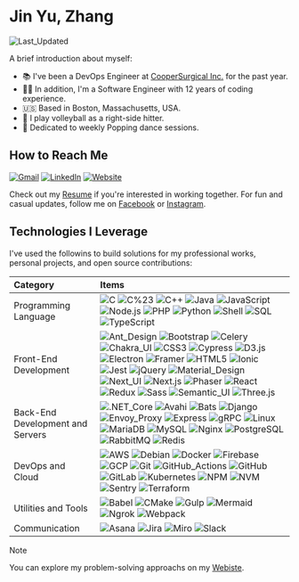 # Jin Yu, Zhang

![Last_Updated](https://img.shields.io/badge/Last_Updated-10/03/2024-blue?labelColor=555555)

A brief introduction about myself:

- 📚 I've been a DevOps Engineer at [CooperSurgical Inc.](https://www.coopersurgical.com/) for the past year.
- 👨‍💻 In addition, I'm a Software Engineer with 12 years of coding experience.
- 🇺🇸 Based in Boston, Massachusetts, USA.
- 🏐 I play volleyball as a right-side hitter.
- 🕺 Dedicated to weekly Popping dance sessions.

## How to Reach Me

[![Gmail](https://img.shields.io/badge/Gmail-C71610?logo=gmail&logoColor=white)](mailto:siegesailor@gmail.com)
[![LinkedIn](https://img.shields.io/badge/LinkedIn-0A66C2?logo=linkedin&logoColor=white)](https://www.linkedin.com/in/jin-yu-zhang-812181155/)
[![Website](https://img.shields.io/badge/Website-5D83AC.svg?logo=chromatic&logoColor=white)](https://www.jinyu-zhang.com)

Check out my [Resume](https://drive.google.com/file/d/1iWgEmjzBHQV_3KDRS0zwj6qf5NlHDiCy/view) if you're interested in working together. For fun and casual updates, follow me on [Facebook](https://www.facebook.com/lookswalidy) or [Instagram](https://www.instagram.com/lookswalidy/).

## Technologies I Leverage

I've used the followins to build solutions for my professional works, personal projects, and open source contributions:

| Category                         | Items                                                                                                                                                                                                                                                                                                                                                                                                                                                                                                                                                                                                                                                                                                                                                                                                                                                                                                                                                                                                                                                                                                                                                                                                                                                                                                                                                                                                                                                                                                                                                                                                                                                                                                                                                                                                                                                             |
| :------------------------------- | :---------------------------------------------------------------------------------------------------------------------------------------------------------------------------------------------------------------------------------------------------------------------------------------------------------------------------------------------------------------------------------------------------------------------------------------------------------------------------------------------------------------------------------------------------------------------------------------------------------------------------------------------------------------------------------------------------------------------------------------------------------------------------------------------------------------------------------------------------------------------------------------------------------------------------------------------------------------------------------------------------------------------------------------------------------------------------------------------------------------------------------------------------------------------------------------------------------------------------------------------------------------------------------------------------------------------------------------------------------------------------------------------------------------------------------------------------------------------------------------------------------------------------------------------------------------------------------------------------------------------------------------------------------------------------------------------------------------------------------------------------------------------------------------------------------------------------------------------------------------- |
| Programming Language             | ![C](https://img.shields.io/badge/C-555555?&logo=C) ![C%23](https://img.shields.io/badge/C%23-555555?&logo=c%2b%2b&logoColor=00599C) ![C++](https://img.shields.io/badge/C++-555555?&logo=c%2b%2b&logoColor=00599C) ![Java](https://img.shields.io/badge/Java-555555?&logo=OpenJDK&logoColor=004996) ![JavaScript](https://img.shields.io/badge/JavaScript-555555?&logo=JavaScript) ![Node.js](https://img.shields.io/badge/Node.js-555555?&logo=node.js) ![PHP](https://img.shields.io/badge/PHP-555555?&logo=PHP&logoColor=) ![Python](https://img.shields.io/badge/Python-555555?&logo=Python) ![Shell](https://img.shields.io/badge/Shell-555555?&logo=Shell) ![SQL](https://img.shields.io/badge/SQL-555555?&logo=SQLite&logoColor=003B57) ![TypeScript](https://img.shields.io/badge/TypeScript-555555?&logo=TypeScript)                                                                                                                                                                                                                                                                                                                                                                                                                                                                                                                                                                                                                                                                                                                                                                                                                                                                                                                                                                                                                                    |
| Front-End Development            | ![Ant_Design](https://img.shields.io/badge/Ant_Design-555555?&logo=AntDesign&logoColor=0170FE) ![Bootstrap](https://img.shields.io/badge/Bootstrap-555555?&logo=Bootstrap&logoColor=) ![Celery](https://img.shields.io/badge/Celery-555555?&logo=Celery&logoColor=37814A) ![Chakra_UI](https://img.shields.io/badge/Chakra_UI-555555?&logo=ChakraUI&logoColor=) ![CSS3](https://img.shields.io/badge/CSS3-555555?&logo=CSS3&logoColor=1572B6) ![Cypress](https://img.shields.io/badge/Cypress-555555?&logo=Cypress&logoColor=) ![D3.js](https://img.shields.io/badge/D3.js-555555?&logo=D3.js&logoColor=) ![Electron](https://img.shields.io/badge/Electron-555555?&logo=Electron&logoColor=) ![Framer](https://img.shields.io/badge/Framer-555555?&logo=Framer&logoColor=0055FF) ![HTML5](https://img.shields.io/badge/HTML5-555555?&logo=HTML5&logoColor=) ![Ionic](https://img.shields.io/badge/Ionic-555555?&logo=Ionic&logoColor=) ![Jest](https://img.shields.io/badge/Jest-555555?&logo=Jest&logoColor=C21325) ![jQuery](https://img.shields.io/badge/jQuery-555555?&logo=jQuery&logoColor=8769AD) ![Material_Design](https://img.shields.io/badge/Material_Design-555555?&logo=MaterialDesign&logoColor=) ![Next_UI](https://img.shields.io/badge/Next_UI-555555?&logo=NextUI&logoColor=) ![Next.js](https://img.shields.io/badge/Next.js-555555?&logo=Next.js) ![Phaser](https://img.shields.io/badge/Phaser-555555?&logo=Framework&logoColor=) ![React](https://img.shields.io/badge/React-555555?&logo=React) ![Redux](https://img.shields.io/badge/Redux-555555?&logo=Redux&logoColor=764ABC) ![Sass](https://img.shields.io/badge/Sass-555555?&logo=Sass&logoColor=) ![Semantic_UI](https://img.shields.io/badge/Semantic_UI-555555?&logo=SemanticUI&logoColor=) ![Three.js](https://img.shields.io/badge/Three.js-555555?&logo=Three.js&logoColor=) |
| Back-End Development and Servers | ![.NET_Core](https://img.shields.io/badge/.NET_Core-555555?&logo=.NET&logoColor=512BF4) ![Avahi](https://img.shields.io/badge/Avahi-555555?&logo=Airbrake&logoColor=75479C) ![Bats](https://img.shields.io/badge/Bats-555555?&logo=GNUBASH&logoColor=4EAA25) ![Django](https://img.shields.io/badge/Django-555555?&logo=Django) ![Envoy_Proxy](https://img.shields.io/badge/Envoy_Proxy-555555?&logo=EnvoyProxy&logoColor=) ![Express](https://img.shields.io/badge/Express-555555?&logo=Express&logoColor=) ![gRPC](https://img.shields.io/badge/gRPC-555555?&logo=tRPC&logoColor=) ![Linux](https://img.shields.io/badge/Linux-555555?&logo=Linux) ![MariaDB](https://img.shields.io/badge/MariaDB-555555?&logo=MariaDB&logoColor=003545) ![MySQL](https://img.shields.io/badge/MySQL-555555?&logo=MySQL) ![Nginx](https://img.shields.io/badge/Nginx-555555?&logo=Nginx&logoColor=809639) ![PostgreSQL](https://img.shields.io/badge/PostgreSQL-555555?&logo=PostgreSQL) ![RabbitMQ](https://img.shields.io/badge/RabbitMQ-555555?&logo=RabbitMQ&logoColor=) ![Redis](https://img.shields.io/badge/Redis-555555?&logo=Redis)                                                                                                                                                                                                                                                                                                                                                                                                                                                                                                                                                                                                                                                                                                                                   |
| DevOps and Cloud                 | ![AWS](https://img.shields.io/badge/AWS-555555?&logo=Amazon-Web-Services&logoColor=F90) ![Debian](https://img.shields.io/badge/Debian-555555?&logo=Debian&logoColor=AB1D33) ![Docker](https://img.shields.io/badge/Docker-555555?&logo=Docker) ![Firebase](https://img.shields.io/badge/Firebase-555555?&logo=Firebase&logoColor=DD2C00) ![GCP](https://img.shields.io/badge/GCP-555555?&logo=GoogleCloud&logoColor=4285F4) ![Git](https://img.shields.io/badge/Git-555555?&logo=Git) ![GitHub_Actions](https://img.shields.io/badge/GitHub_Actions-555555?&logo=GitHub-Actions) ![GitHub](https://img.shields.io/badge/GitHub-555555?&logo=GitHub) ![GitLab](https://img.shields.io/badge/GitLab-555555?&logo=GitLab&logoColor=FCA326) ![Kubernetes](https://img.shields.io/badge/Kubernetes-555555?&logo=Kubernetes) ![NPM](https://img.shields.io/badge/NPM-555555?&logo=NPM&logoColor=CB3837) ![NVM](https://img.shields.io/badge/NVM-555555?&logo=NVM&logoColor=) ![Sentry](https://img.shields.io/badge/Sentry-555555?&logo=Sentry&logoColor=362D59) ![Terraform](https://img.shields.io/badge/Terraform-555555?&logo=Terraform)                                                                                                                                                                                                                                                                                                                                                                                                                                                                                                                                                                                                                                                                                                                            |
| Utilities and Tools              | ![Babel](https://img.shields.io/badge/Babel-555555?&logo=Babel&logoColor=) ![CMake](https://img.shields.io/badge/CMake-555555?&logo=CMake&logoColor=064F8C) ![Gulp](https://img.shields.io/badge/Gulp-555555?&logo=Gulp&logoColor=) ![Mermaid](https://img.shields.io/badge/Mermaid-555555?&logo=Mermaid&logoColor=) ![Ngrok](https://img.shields.io/badge/Ngrok-555555?&logo=Ngrok&logoColor=1F1E37) ![Webpack](https://img.shields.io/badge/Webpack-555555?&logo=Webpack&logoColor=)                                                                                                                                                                                                                                                                                                                                                                                                                                                                                                                                                                                                                                                                                                                                                                                                                                                                                                                                                                                                                                                                                                                                                                                                                                                                                                                                                                            |
| Communication                    | ![Asana](https://img.shields.io/badge/Asana-555555?&logo=Asana&logoColor=F06A6A) ![Jira](https://img.shields.io/badge/Jira-555555?&logo=Jira&logoColor=0052CC) ![Miro](https://img.shields.io/badge/Miro-555555?&logo=Miro&logoColor=050038) ![Slack](https://img.shields.io/badge/Slack-555555?&logo=Slack&logoColor=4A154B)                                                                                                                                                                                                                                                                                                                                                                                                                                                                                                                                                                                                                                                                                                                                                                                                                                                                                                                                                                                                                                                                                                                                                                                                                                                                                                                                                                                                                                                                                                                                     |

> [!NOTE]
>
> You can explore my problem-solving approachs on my [Webiste](https://www.jinyu-zhang.com).

